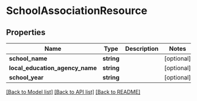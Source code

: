 # SchoolAssociationResource

## Properties
Name | Type | Description | Notes
------------ | ------------- | ------------- | -------------
**school_name** | **string** |  | [optional] 
**local_education_agency_name** | **string** |  | [optional] 
**school_year** | **string** |  | [optional] 

[[Back to Model list]](../README.md#documentation-for-models) [[Back to API list]](../README.md#documentation-for-api-endpoints) [[Back to README]](../README.md)


